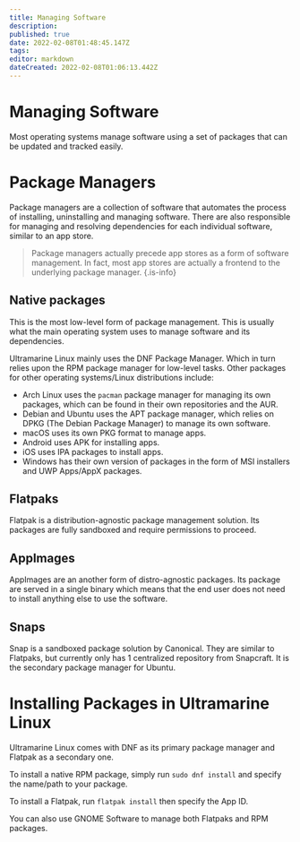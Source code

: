 ```yaml
---
title: Managing Software
description: 
published: true
date: 2022-02-08T01:48:45.147Z
tags: 
editor: markdown
dateCreated: 2022-02-08T01:06:13.442Z
---
```


# Managing Software
Most operating systems manage software using a set of packages that can be updated and tracked easily.


# Package Managers
Package managers are a collection of software that automates the process of installing, uninstalling and managing software. There are also responsible for managing and resolving dependencies for each individual software, similar to an app store.
> Package managers actually precede app stores as a form of software management. In fact, most app stores are actually a frontend to the underlying package manager.
{.is-info}

## Native packages
This is the most low-level form of package management. This is usually what the main operating system uses to manage software and its dependencies.

Ultramarine Linux mainly uses the DNF Package Manager. Which in turn relies upon the RPM package manager for low-level tasks. Other packages for other operating systems/Linux distributions include:
- Arch Linux uses the `pacman` package manager for managing its own packages, which can be found in their own repositories and the AUR.
- Debian and Ubuntu uses the APT package manager, which relies on DPKG (The Debian Package Manager) to manage its own software.
- macOS uses its own PKG format to manage apps.
- Android uses APK for installing apps.
- iOS uses IPA packages to install apps.
- Windows has their own version of packages in the form of MSI installers and UWP Apps/AppX packages.

## Flatpaks
Flatpak is a distribution-agnostic package management solution. Its packages are fully sandboxed and require permissions to proceed.

## AppImages
AppImages are an another form of distro-agnostic packages. Its package are served in a single binary which means that the end user does not need to install anything else to use the software.

## Snaps
Snap is a sandboxed package solution by Canonical. They are similar to Flatpaks, but currently only has 1 centralized repository from Snapcraft. It is the secondary package manager for Ubuntu.

# Installing Packages in Ultramarine Linux

Ultramarine Linux comes with DNF as its primary package manager and Flatpak as a secondary one.

To install a native RPM package, simply run `sudo dnf install` and specify the name/path to your package.

To install a Flatpak, run `flatpak install` then specify the App ID.

You can also use GNOME Software to manage both Flatpaks and RPM packages. 
